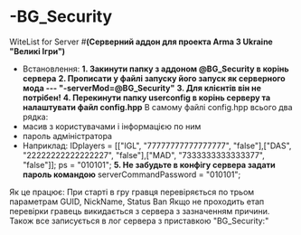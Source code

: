# -BG_Security
WiteList for Server
#**(Серверний аддон для проекта Arma 3 Ukraine "Великі Ігри")**
- Встановлення:
**1. Закинути папку з аддоном @BG_Security в корінь сервера**
**2. Прописати у файлі запуску його запуск як серверного мода ---  "-serverMod=@BG_Security"**
**3. Для клієнтів він не потрібен!**
**4. Перекинути папку userconfig в корінь серверу та налаштувати файл config.hpp**
В самому файлі config.hpp всього два рядка:
- масив з користувачами і інформацією по ним
- пароль адміністратора
- Наприклад:
IDplayers = [["IGL", "77777777777777777", "false"],["DAS", "22222222222222227", "false"],["MAD", "7333333333333377", "false"]];
ps = "010101";
**5. Не забудьте в конфігу сервера задати пароль командою**
serverCommandPassword = "010101";

Як це працює:
При старті в гру гравця перевіряється по трьом параметрам GUID, NickName, Status Ban
Якщо не проходить етап перевірки гравець викидається з сервера з зазначенням причини.
Також все записується в лог сервера з приставкою "BG_Security:"
